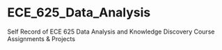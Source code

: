 # ECE_625_Data_Analysis
Self Record of ECE 625 Data Analysis and Knowledge Discovery Course Assignments & Projects
